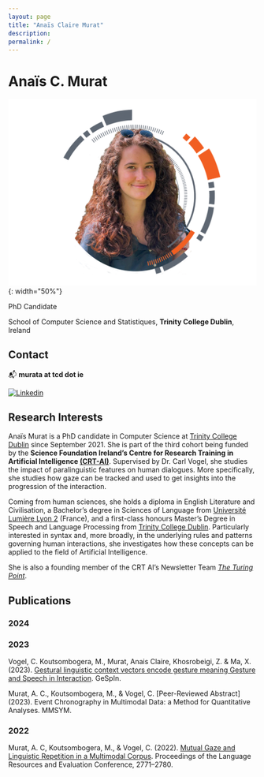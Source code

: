 ```yaml
---
layout: page
title: "Anaïs Claire Murat"
description: 
permalink: /
---
```


# Anaïs C. Murat
![Photo of Anaïs Murat](/CRT-ID.png){: width="50%"}

 PhD Candidate
 
 School of Computer Science and Statistiques, **Trinity College Dublin**, Ireland

## Contact 

:mailbox_with_mail: **murata at tcd dot ie**

[![Linkedin](https://i.stack.imgur.com/gVE0j.png)](https://www.linkedin.com/in/anais-myʁa)

## Research Interests 
Anaïs Murat is a PhD candidate in Computer Science at [Trinity College Dublin](https://tcd.ie) since September 2021. She is part of the third cohort being funded by the **Science Foundation Ireland’s Centre for Research Training in Artificial Intelligence [(CRT-AI)](https://crt-ai.ie)**. Supervised by Dr. Carl Vogel, she studies the impact of paralinguistic features on human dialogues. More specifically, she studies how gaze can be tracked and used to get insights into the progression of the interaction.

Coming from human sciences, she holds a diploma in English Literature and Civilisation, a Bachelor’s degree in Sciences of Language from [Université Lumière Lyon 2](https://www.univ-lyon2.fr/) (France), and a first-class honours Master’s Degree in Speech and Language Processing from [Trinity College Dublin](https://tcd.ie). Particularly interested in syntax and, more broadly, in the underlying rules and patterns governing human interactions, she investigates how these concepts can be applied to the field of Artificial Intelligence.

She is also a founding member of the CRT AI’s Newsletter Team [_The Turing Point_](https://www.crt-ai.ie/news/crt-newsletter-turing-point/).

## Publications
### 2024

### 2023 
Vogel, C. Koutsombogera, M., Murat, Anais Claire, Khosrobeigi, Z. & Ma, X. (2023). [Gestural linguistic context vectors encode gesture meaning Gesture and Speech in Interaction](http://hdl.handle.net/2262/103904). GeSpIn. 

Murat, A. C., Koutsombogera, M., & Vogel, C. [Peer-Reviewed Abstract] (2023). Event Chronography in Multimodal Data: a Method for Quantitative Analyses. MMSYM. 

### 2022
Murat, A. C, Koutsombogera, M., & Vogel, C. (2022). [Mutual Gaze and Linguistic Repetition in a Multimodal Corpus](http://www.lrec-conf.org/proceedings/lrec2022/pdf/2022.lrec-1.296.pdf). Proceedings of the Language Resources and Evaluation Conference, 2771–2780. 

